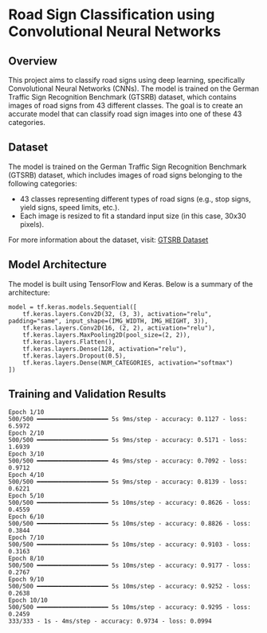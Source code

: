 # Road Sign Classification using Convolutional Neural Networks

## Overview
This project aims to classify road signs using deep learning, specifically Convolutional Neural Networks (CNNs). The model is trained on the German Traffic Sign Recognition Benchmark (GTSRB) dataset, which contains images of road signs from 43 different classes. The goal is to create an accurate model that can classify road sign images into one of these 43 categories.

## Dataset
The model is trained on the German Traffic Sign Recognition Benchmark (GTSRB) dataset, which includes images of road signs belonging to the following categories:

* 43 classes representing different types of road signs (e.g., stop signs, yield signs, speed limits, etc.).
* Each image is resized to fit a standard input size (in this case, 30x30 pixels).

For more information about the dataset, visit: [GTSRB Dataset](http://benchmark.ini.rub.de/?section=gtsrb&subsection=news)

## Model Architecture
The model is built using TensorFlow and Keras. Below is a summary of the architecture:

```
model = tf.keras.models.Sequential([
    tf.keras.layers.Conv2D(32, (3, 3), activation="relu", padding="same", input_shape=(IMG_WIDTH, IMG_HEIGHT, 3)),
    tf.keras.layers.Conv2D(16, (2, 2), activation="relu"),
    tf.keras.layers.MaxPooling2D(pool_size=(2, 2)),
    tf.keras.layers.Flatten(),
    tf.keras.layers.Dense(128, activation="relu"),
    tf.keras.layers.Dropout(0.5),
    tf.keras.layers.Dense(NUM_CATEGORIES, activation="softmax")
])
```

## Training and Validation Results

```
Epoch 1/10
500/500 ━━━━━━━━━━━━━━━━━━━━ 5s 9ms/step - accuracy: 0.1127 - loss: 6.5972     
Epoch 2/10
500/500 ━━━━━━━━━━━━━━━━━━━━ 5s 9ms/step - accuracy: 0.5171 - loss: 1.6939  
Epoch 3/10
500/500 ━━━━━━━━━━━━━━━━━━━━ 4s 9ms/step - accuracy: 0.7092 - loss: 0.9712  
Epoch 4/10
500/500 ━━━━━━━━━━━━━━━━━━━━ 5s 9ms/step - accuracy: 0.8139 - loss: 0.6221  
Epoch 5/10
500/500 ━━━━━━━━━━━━━━━━━━━━ 5s 10ms/step - accuracy: 0.8626 - loss: 0.4559 
Epoch 6/10
500/500 ━━━━━━━━━━━━━━━━━━━━ 5s 10ms/step - accuracy: 0.8826 - loss: 0.3844 
Epoch 7/10
500/500 ━━━━━━━━━━━━━━━━━━━━ 5s 10ms/step - accuracy: 0.9103 - loss: 0.3163 
Epoch 8/10
500/500 ━━━━━━━━━━━━━━━━━━━━ 5s 10ms/step - accuracy: 0.9177 - loss: 0.2767 
Epoch 9/10
500/500 ━━━━━━━━━━━━━━━━━━━━ 5s 10ms/step - accuracy: 0.9252 - loss: 0.2638 
Epoch 10/10
500/500 ━━━━━━━━━━━━━━━━━━━━ 5s 10ms/step - accuracy: 0.9295 - loss: 0.2459 
333/333 - 1s - 4ms/step - accuracy: 0.9734 - loss: 0.0994
```
